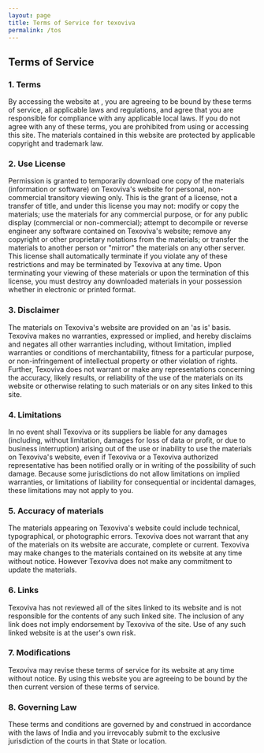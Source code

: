 ```yaml
---
layout: page
title: Terms of Service for texoviva
permalink: /tos
---
```

## Terms of Service

### 1. Terms
By accessing the website at [](https://www.texoviva.com), you are agreeing to be bound by these terms of service, all applicable laws and regulations, and agree that you are responsible for compliance with any applicable local laws. If you do not agree with any of these terms, you are prohibited from using or accessing this site. The materials contained in this website are protected by applicable copyright and trademark law.


### 2. Use License
Permission is granted to temporarily download one copy of the materials (information or software) on Texoviva's website for personal, non-commercial transitory viewing only. This is the grant of a license, not a transfer of title, and under this license you may not:
modify or copy the materials;
use the materials for any commercial purpose, or for any public display (commercial or non-commercial);
attempt to decompile or reverse engineer any software contained on Texoviva's website;
remove any copyright or other proprietary notations from the materials; or
transfer the materials to another person or "mirror" the materials on any other server.
This license shall automatically terminate if you violate any of these restrictions and may be terminated by Texoviva at any time. Upon terminating your viewing of these materials or upon the termination of this license, you must destroy any downloaded materials in your possession whether in electronic or printed format.

### 3. Disclaimer
The materials on Texoviva's website are provided on an 'as is' basis. Texoviva makes no warranties, expressed or implied, and hereby disclaims and negates all other warranties including, without limitation, implied warranties or conditions of merchantability, fitness for a particular purpose, or non-infringement of intellectual property or other violation of rights.
Further, Texoviva does not warrant or make any representations concerning the accuracy, likely results, or reliability of the use of the materials on its website or otherwise relating to such materials or on any sites linked to this site.

### 4. Limitations
In no event shall Texoviva or its suppliers be liable for any damages (including, without limitation, damages for loss of data or profit, or due to business interruption) arising out of the use or inability to use the materials on Texoviva's website, even if Texoviva or a Texoviva authorized representative has been notified orally or in writing of the possibility of such damage. Because some jurisdictions do not allow limitations on implied warranties, or limitations of liability for consequential or incidental damages, these limitations may not apply to you.


### 5. Accuracy of materials
The materials appearing on Texoviva's website could include technical, typographical, or photographic errors. Texoviva does not warrant that any of the materials on its website are accurate, complete or current. Texoviva may make changes to the materials contained on its website at any time without notice. However Texoviva does not make any commitment to update the materials.


### 6. Links
Texoviva has not reviewed all of the sites linked to its website and is not responsible for the contents of any such linked site. The inclusion of any link
does not imply endorsement by Texoviva of the site. Use of any such linked website is at the user's own risk.


### 7. Modifications
Texoviva may revise these terms of service for its website at any time without notice. By using this website you are agreeing to be bound by the then current version of these terms of service.


### 8. Governing Law
These terms and conditions are governed by and construed in accordance with the laws of India and you irrevocably submit to the exclusive jurisdiction of the courts in that State or location.